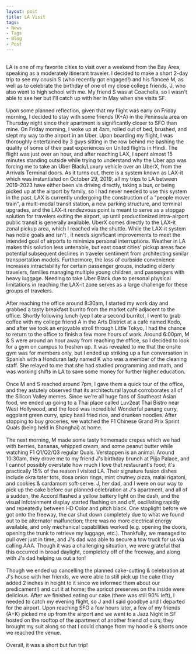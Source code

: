 ```yaml
---
layout: post
title: LA Visit
tags:
- News
- Tags
- Blog
- Post
---
```


<br/>
LA is one of my favorite cities to visit over a weekend from the Bay Area, speaking as a moderately itinerant traveler. I decided to make a short 2-day trip to see my cousin S (who recently got engaged!) and his fianceé M, as well as to celebrate the birthday of one of my close college friends, J, who also went to high school with me. My friend S was at Coachella, so I wasn't able to see her but I'll catch up with her in May when she visits SF.
<br/>
<br/>
Upon some planned reflection, given that my flight was early on Friday morning, I decided to stay with some friends (K+A) in the Peninsula area on Thursday night since their apartment is significantly closer to SFO than mine. On Friday morning, I woke up at 4am, rolled out of bed, brushed, and slept my way to the airport in an Uber. Upon boarding my flight, I was thoroughly entertained by 3 guys sitting in the row behind me bashing the quality of some of their past experiences on United flights in Hindi. The flight was just over an hour, and after reaching LAX, I spent almost 15 minutes standing outside while trying to understand why the Uber app was forcing me to take an Uber Black/Luxury vehicle over an UberX, from the Arrivals Terminal doors. As it turns out, there is a system known as LAX-it which was instantiated on October 29, 2019; all my trips to LA between 2019-2023 have either been via driving directly, taking a bus, or being picked up at the airport by family, so I had never needed to use this system in the past. LAX is currently undergoing the construction of a "people mover train", a multi-modal transit station, a new parking structure, and terminal upgrades, and the LAX-it rendezvous point is meant to serve as a stopgap solution for travelers exiting the airport, up until productionized intra-airport public transit is generally available. UberX comes directly to the LAX-it zonal pickup area, which I reached via the shuttle. While the LAX-it system has noble goals and isn't , it needs significant improvements to meet the intended goal of airports to minimize personal interruptions. Weather in LA makes this solution less untenable, but east coast cities' pickup areas face potential subsequent declines in traveler sentiment from architecting similar transportation models. Furthermore, the loss of curbside convenience increases intractability for certain passenger groups, including elderly travelers, families managing multiple young children, and passengers with heavy luggage. Needing to take Uber Black due to personal physical limitations in reaching the LAX-it zone serves as a large challenge for these groups of travelers.
<br/>
<br/>
After reaching the office around 8:30am, I started my work day and grabbed a tasty breakfast burrito from the market café adjacent to the office. Shortly following lunch (yep I ate a second burrito), I went to grab coffee with my college friend A in the Arts District at a café named Kodo, and after we took an enjoyable stroll through Little Tokyo, I had the chance to return to the office to finish a few more hours of work. Around 6:00pm, M & S were around an hour away from reaching the office, so I decided to look for a gym on campus to freshen up. It was revealed to me that the onsite gym was for members only, but I ended up striking up a fun conversation in Spanish with a Honduran lady named K who was a member of the cleaning staff. She relayed to me that she had studied programming and math, and was working shifts in LA to save some money for further higher education.
<br/>
<br/>
Once M and S reached around 7pm, I gave them a quick tour of the office, and they astutely observed that its architectural layout corroborates all of the Silicon Valley memes. Since we're all huge fans of Southeast Asian food, we ended up going to a Thai place called Luv2eat Thai Bistro near West Hollywood, and the food was incredible! Wonderful panang curry, eggplant green curry, spicy basil fried rice, and drunken noodles. After stopping to buy groceries, we watched the F1 Chinese Grand Prix Sprint Quals (being held in Shanghai) at home.
<br/>
<br/>
The next morning, M made some tasty homemade crepes which we had with berries, bananas, whipped cream, and some peanut butter while watching F1 Q1/Q2/Q3 regular Quals. Verstappen is an animal. Around 10:30am, they drove me to my friend J's birthday brunch at Pijja Palace, and I cannot possibly overstate how much I love that restaurant's food; it's practically 15% of the reason I visited LA. Their signature fusion dishes include okra tater tots, dosa onion rings, mint chutney pizza, malai rigatoni, and cookies & cardamom soft-serve. J, her dad, and I were on our way to pick up the cake before our planned celebration at J's apartment, and all of a sudden, the Accord flashed a yellow battery light on the dash, and the visual infotainment display started flashing on and off, oscillating rapidly and repeatedly between HD Color and pitch black. One stoplight before we got onto the freeway, the car shut down completely due to what we found out to be alternator malfunction; there was no more electrical energy available, and only mechanical capabilities worked (e.g. opening the doors, opening the trunk to retrieve my luggage, etc.). Thankfully, we managed to pull over just in time, and J's dad was able to secure a tow truck for us via calling AAA. Though it was a challenging situation, we were grateful that this occurred in broad daylight, completely off of the freeway, and along with J's dad helping us out a ton!
<br/>
<br/>
Though we ended up cancelling the planned cake-cutting & celebration at J's house with her friends, we were able to still pick up the cake (they added 2 inches in height to it since we informed them about our predicament!) and cut it at home; the apricot preserves on the inside were delicious. After we finished eating our cake (there was still 90% left), I needed to catch my evening flight, so J and I said goodbye and I departed for the airport. Upon reaching SFO a few hours later, a few of my friends (A+K) picked me up from the airport and we went to a Jazz Night in SF hosted on the rooftop of the apartment of another friend of ours; they brought my suit along so that I could change from my hoodie & shorts once we reached the venue.
<br/>
<br/>
Overall, it was a short but fun trip!

